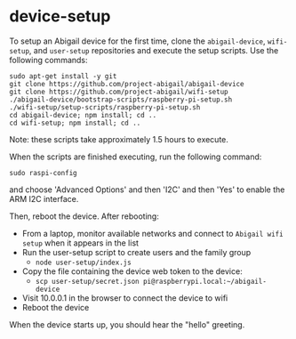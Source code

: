 # device-setup

To setup an Abigail device for the first time, clone the `abigail-device`, `wifi-setup`, and `user-setup` repositories and execute the setup scripts. Use the following commands:

```
sudo apt-get install -y git
git clone https://github.com/project-abigail/abigail-device
git clone https://github.com/project-abigail/wifi-setup
./abigail-device/bootstrap-scripts/raspberry-pi-setup.sh
./wifi-setup/setup-scripts/raspberry-pi-setup.sh
cd abigail-device; npm install; cd ..
cd wifi-setup; npm install; cd ..
```

Note: these scripts take approximately 1.5 hours to execute.

When the scripts are finished executing, run the following command:
```
sudo raspi-config
```
and choose 'Advanced Options' and then 'I2C' and then 'Yes' to enable the ARM I2C interface.

Then, reboot the device. After rebooting:

 * From a laptop, monitor available networks and connect to `Abigail wifi setup` when it appears in the list
 * Run the user-setup script to create users and the family group
   * `node user-setup/index.js` 
 * Copy the file containing the device web token to the device:
   * `scp user-setup/secret.json pi@raspberrypi.local:~/abigail-device`
 * Visit 10.0.0.1 in the browser to connect the device to wifi
 * Reboot the device

When the device starts up, you should hear the "hello" greeting.



